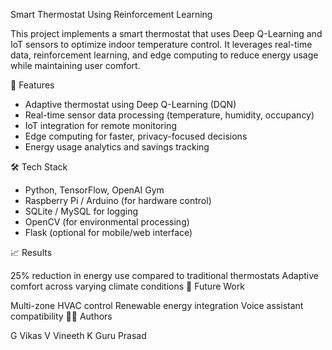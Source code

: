 Smart Thermostat Using Reinforcement Learning

This project implements a smart thermostat that uses Deep Q-Learning and IoT sensors to optimize indoor temperature control. It leverages real-time data, reinforcement learning, and edge computing to reduce energy usage while maintaining user comfort.

🚀 Features
- Adaptive thermostat using Deep Q-Learning (DQN)
- Real-time sensor data processing (temperature, humidity, occupancy)
- IoT integration for remote monitoring
- Edge computing for faster, privacy-focused decisions
- Energy usage analytics and savings tracking

🛠️ Tech Stack
- Python, TensorFlow, OpenAI Gym
- Raspberry Pi / Arduino (for hardware control)
- SQLite / MySQL for logging
- OpenCV (for environmental processing)
- Flask (optional for mobile/web interface)

📈 Results

25% reduction in energy use compared to traditional thermostats
Adaptive comfort across varying climate conditions
🧠 Future Work

Multi-zone HVAC control
Renewable energy integration
Voice assistant compatibility
👨‍💻 Authors

G Vikas
V Vineeth
K Guru Prasad

